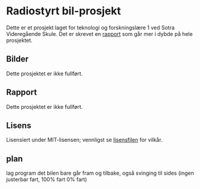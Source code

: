 # Radiostyrt bil-prosjekt
Dette er et prosjekt laget for teknologi og forskningslære 1 ved Sotra Videregående Skule. Det er skrevet en [rapport](#rapport) som går mer i dybde på hele prosjektet.

## Bilder
Dette prosjektet er ikke fullført.

## Rapport
Dette prosjektet er ikke fullført.

## Lisens
Lisensiert under MIT-lisensen; vennligst se [lisensfilen](./LICENSE.md) for vilkår.


## plan
lag program det bilen bare går fram og tilbake, også svinging til sides (ingen justerbar fart, 100% fart 0% fart)